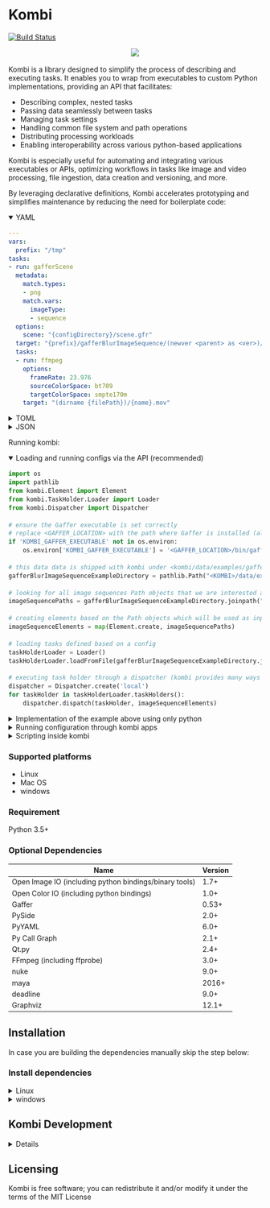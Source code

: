 # Kombi
[![Build Status](https://travis-ci.org/kombiHQ/kombi.svg?branch=master)](https://travis-ci.org/kombiHQ/kombi)

<p align="center">
    <img src="data/ui/icons/kombi.png?v=2" with="512" height="512"/>
</p>

Kombi is a library designed to simplify the process of describing and executing tasks. It enables you to wrap from executables to custom Python implementations, providing an API that facilitates:

- Describing complex, nested tasks
- Passing data seamlessly between tasks
- Managing task settings
- Handling common file system and path operations
- Distributing processing workloads
- Enabling interoperability across various python-based applications

Kombi is especially useful for automating and integrating various executables or APIs, optimizing workflows in tasks like image and video processing, file ingestion, data creation and versioning, and more.

By leveraging declarative definitions, Kombi accelerates prototyping and simplifies maintenance by reducing the need for boilerplate code:

<details open="true"><summary>YAML</summary>
<p>


```yaml
---
vars:
  prefix: "/tmp"
tasks:
- run: gafferScene
  metadata:
    match.types:
    - png
    match.vars:
      imageType:
      - sequence
  options:
    scene: "{configDirectory}/scene.gfr"
  target: "{prefix}/gafferBlurImageSequence/(newver <parent> as <ver>)/{name}_<ver>.(pad {frame} 6).exr"
  tasks:
  - run: ffmpeg
    options:
      frameRate: 23.976
      sourceColorSpace: bt709
      targetColorSpace: smpte170m
    target: "(dirname {filePath})/{name}.mov"
```
</p>
</details>

<details><summary>TOML</summary>
<p>

```toml
[vars]
prefix = "/tmp"

[[tasks]]
run = "gafferScene"
target = "{prefix}/gafferBlurImageSequence/(newver <parent> as <ver>)/{name}_<ver>.(pad {frame} 6).exr"

  [tasks.metadata]
  "match.types" = [
    "png"
  ]

    [tasks.metadata."match.vars"]
    imageType = [
      "sequence"
    ]

  [tasks.options]
  scene = "{configDirectory}/scene.gfr"

  [[tasks.tasks]]
  run = "ffmpeg"
  target = "(dirname {filePath})/{name}.mov"

    [tasks.tasks.options]
    frameRate = 23.976
    sourceColorSpace = "bt709"
    targetColorSpace = "smpte170m"
```
</details>

<details><summary>JSON</summary>
<p>

```json
{
  "vars": {
    "prefix": "/tmp"
  },
  "tasks": [
    {
      "run": "gafferScene",
      "metadata": {
        "match.types": [
          "png"
        ],
        "match.vars": {
          "imageType": [
            "sequence"
          ]
        }
      },
      "options": {
        "scene": "{configDirectory}/scene.gfr"
      },
      "target": "{prefix}/gafferBlurImageSequence/(newver <parent> as <ver>)/{name}_<ver>.(pad {frame} 6).exr",
      "tasks": [
        {
          "run": "ffmpeg",
          "options":{
            "frameRate": 23.976,
            "sourceColorSpace": "bt709",
            "targetColorSpace": "smpte170m"
          },
          "target": "(dirname {filePath})/{name}.mov"
        }
      ]
    }
  ]
}
```
</details>

Running kombi:

<details open="true"><summary>Loading and running configs via the API (recommended)</summary>
<p>

```python
import os
import pathlib
from kombi.Element import Element
from kombi.TaskHolder.Loader import Loader
from kombi.Dispatcher import Dispatcher

# ensure the Gaffer executable is set correctly
# replace <GAFFER_LOCATION> with the path where Gaffer is installed (also, make sure ffmpeg is provided on your PATH)
if 'KOMBI_GAFFER_EXECUTABLE' not in os.environ:
    os.environ['KOMBI_GAFFER_EXECUTABLE'] = '<GAFFER_LOCATION>/bin/gaffer'

# this data data is shipped with kombi under <kombi/data/examples/gafferBlurImageSequence>
gafferBlurImageSequenceExampleDirectory = pathlib.Path("<KOMBI>/data/examples/gafferBlurImageSequence")

# looking for all image sequences Path objects that we are interested as input
imageSequencePaths = gafferBlurImageSequenceExampleDirectory.joinpath("imageSequence").glob("*.png")

# creating elements based on the Path objects which will be used as input for the tasks.
imageSequenceElements = map(Element.create, imageSequencePaths)

# loading tasks defined based on a config
taskHolderLoader = Loader()
taskHolderLoader.loadFromFile(gafferBlurImageSequenceExampleDirectory.joinpath('config.json'))

# executing task holder through a dispatcher (kombi provides many ways to execute it)
dispatcher = Dispatcher.create('local')
for taskHolder in taskHolderLoader.taskHolders():
    dispatcher.dispatch(taskHolder, imageSequenceElements)
```
</details>

<details><summary>Implementation of the example above using only python</summary>
<p>

```python
import os
import pathlib
from kombi.Element import Element
from kombi.Task import Task
from kombi.Template import Template
from kombi.TaskHolder import TaskHolder
from kombi.Dispatcher import Dispatcher

# ensure the Gaffer executable is set correctly by replacing <GAFFER_LOCATION> with the path where
# Gaffer (gafferhq.org) is installed. Also, make sure ffmpeg is provided on your PATH. 
# Otherwise, use the environment KOMBI_FFMPEG_EXECUTABLE to define the location of the ffmpeg executable.
if 'KOMBI_GAFFER_EXECUTABLE' not in os.environ:
    os.environ['KOMBI_GAFFER_EXECUTABLE'] = '<GAFFER_LOCATION>/bin/gaffer'

# define the directory containing the example data for the Gaffer blur image sequence
gafferBlurImageSequenceExampleDirectory = pathlib.Path("<KOMBI>/data/examples/gafferBlurImageSequence")

# retrieve all image sequence paths (PNG files) in the specified directory
imageSequencePaths = gafferBlurImageSequenceExampleDirectory.joinpath("imageSequence").glob("*.png")

# create Element objects for each image sequence path to be used as input for the tasks
imageSequenceElements = map(Element.create, imageSequencePaths)

# create the gaffer scene task
gafferSceneTask = Task.create('gafferScene')
gafferSceneTask.setOption('scene', str(gafferBlurImageSequenceExampleDirectory.joinpath('scene.gfr')))

# setting metadata (in this example we are using metadata to filter out the compatible elements)
gafferSceneTask.setMetadata(
    "match.types",
    ["png"]
)
gafferSceneTask.setMetadata(
    "match.vars.imageType", [
            "sequence"
        ]
    }
)

# create the ffmpeg task with specific options
ffmpegTask = Task.create('ffmpeg')
ffmpegTask.setOption('frameRate', 23.976)
ffmpegTask.setOption('sourceColorSpace', 'bt709')
ffmpegTask.setOption('targetColorSpace', 'smpte170m')

# since we want to define a task that will run after the gaffer scene task is done. We need to create a "Task Holder" object
# that is going to allow us to define the coupling and a few more features.
# We want also to use a template for the data that will be generated by the gaffer scene task. This template uses a built-in
# expression language made for kombi to simplify common operations (inspired by lisp).
gafferSceneTargetTemplate = Template("{prefix}/gafferBlurImageSequence/(newver <parent> as <ver>)/{name}_<ver>.(pad {frame} 6).exr")

# creating the task holder object
taskHolder = TaskHolder(gafferSceneTask, gafferSceneTargetTemplate)

# the prefix variable is not defined by the elements. Therefore, we are injecting the value for that
# (feel free to replace /tmp for another path...)
taskHolder.addVar('prefix', "/tmp")

# now creating the sub task holder that will be called when the parent task holder is done
ffmpegTargetTemplate = Template("(dirname {filePath})/{name}.mov")
taskHolder.addSubTaskHolder(TaskHolder(ffmpegTask, ffmpegTargetTemplate))

# executing task holder through a dispatcher (kombi provides many ways to execute it)
dispatcher = Dispatcher.create('local')
dispatcher.dispatch(taskHolder, imageSequenceElements)
```
</details>

<details><summary>Running configuration through kombi apps</summary>
<p>

Note: replace `<KOMBI>` for the path where kombi is provided

### Running configuration through the command-line (headless):
```bash
<KOMBI>/bin/kombi <KOMBI>/data/examples/gafferBlurImageSequence <KOMBI>/data/examples/gafferBlurImageSequence/imageSequence
```

The stdout output (task reporter) when running in headless mode is structured to facilitate easy parsing with command-line tools:
```
gafferScene		exr		/tmp/gafferBlurImageSequence/v0004/foo_def_abc_bla_001_v0004.000001.exr
gafferScene		exr		/tmp/gafferBlurImageSequence/v0004/foo_def_abc_bla_001_v0004.000002.exr
gafferScene		exr		/tmp/gafferBlurImageSequence/v0004/foo_def_abc_bla_001_v0004.000003.exr
gafferScene		exr		/tmp/gafferBlurImageSequence/v0004/foo_def_abc_bla_001_v0004.000004.exr
gafferScene		exr		/tmp/gafferBlurImageSequence/v0004/foo_def_abc_bla_001_v0004.000005.exr
gafferScene		exr		/tmp/gafferBlurImageSequence/v0004/foo_def_abc_bla_001_v0004.000006.exr
gafferScene		exr		/tmp/gafferBlurImageSequence/v0004/foo_def_abc_bla_001_v0004.000007.exr
gafferScene		exr		/tmp/gafferBlurImageSequence/v0004/foo_def_abc_bla_001_v0004.000008.exr
gafferScene		exr		/tmp/gafferBlurImageSequence/v0004/foo_def_abc_bla_001_v0004.000009.exr
gafferScene		exr		/tmp/gafferBlurImageSequence/v0004/foo_def_abc_bla_001_v0004.000010.exr
gafferScene		exr		/tmp/gafferBlurImageSequence/v0004/foo_def_abc_bla_001_v0004.000011.exr
gafferScene		exr		/tmp/gafferBlurImageSequence/v0004/foo_def_abc_bla_001_v0004.000012.exr
ffmpeg			mov		/tmp/gafferBlurImageSequence/v0004/foo_def_abc_bla_001_v0004.mov
copy			mov		/tmp/gafferBlurImageSequence/v0004/foo_def_abc_bla_001_v0004.mov_copy.mov
```

### Running configuration through the UI (kombiqt) shipped with kombi:

Note: right-click on the image sequence to list the available tasks
```bash
<KOMBI>/bin/kombi-gui <KOMBI>/data/examples/gafferBlurImageSequence <KOMBI>/data/examples/gafferBlurImageSequence/imageSequence
```
<img src="data/doc/kombi-gui-screenshot.gif?v=1"/>

The stdout output (task reporter) when running from the UI is designed to be more user-friendly:
```
gafferScene output (execution 4 seconds):
  - exr(/tmp/gafferBlurImageSequence/v0003/foo_def_abc_bla_001_v0003.000001.exr)
  - exr(/tmp/gafferBlurImageSequence/v0003/foo_def_abc_bla_001_v0003.000002.exr)
  - exr(/tmp/gafferBlurImageSequence/v0003/foo_def_abc_bla_001_v0003.000003.exr)
  - exr(/tmp/gafferBlurImageSequence/v0003/foo_def_abc_bla_001_v0003.000004.exr)
  - exr(/tmp/gafferBlurImageSequence/v0003/foo_def_abc_bla_001_v0003.000005.exr)
  - exr(/tmp/gafferBlurImageSequence/v0003/foo_def_abc_bla_001_v0003.000006.exr)
  - exr(/tmp/gafferBlurImageSequence/v0003/foo_def_abc_bla_001_v0003.000007.exr)
  - exr(/tmp/gafferBlurImageSequence/v0003/foo_def_abc_bla_001_v0003.000008.exr)
  - exr(/tmp/gafferBlurImageSequence/v0003/foo_def_abc_bla_001_v0003.000009.exr)
  - exr(/tmp/gafferBlurImageSequence/v0003/foo_def_abc_bla_001_v0003.000010.exr)
  - exr(/tmp/gafferBlurImageSequence/v0003/foo_def_abc_bla_001_v0003.000011.exr)
  - exr(/tmp/gafferBlurImageSequence/v0003/foo_def_abc_bla_001_v0003.000012.exr)
done
ffmpeg output (execution 0 seconds):
  - mov(/tmp/gafferBlurImageSequence/v0003/foo_def_abc_bla_001_v0003.mov)
done
copy output (execution 0 seconds):
  - mov(/tmp/gafferBlurImageSequence/v0003/foo_def_abc_bla_001_v0003.mov_copy.mov)
done
```
</details>

<details><summary>Scripting inside kombi</summary>
Kombi comes with a built-in script editor, which can be particularly helpful in applications that either lack an integrated script editor or have a very limited one.

Use `<ctrl>` + `<enter>` to run the code. In case there is a selection in place only the selected code will be performed.

Hit the python button to show the script-editor:

<img src="data/doc/kombi-script-editor-button.png?v=1"/>
<br/><br/>

You can adjust the panel size as needed. The color scheme is inspired by [VIM preferences](https://github.com/paulondc/prefs/blob/master/vimNotes.md):

<img src="data/doc/kombi-script-editor.png?v=2"/>


The script editor can interact with the main window through the `mainWindow()`, which is automatically defined for the script editor session for convenience. For instance:
```python
print(mainWindow().elementListWidget().elements())
print(mainWindow().elementListWidget().selectedElements())
```
</details>

### Supported platforms
- Linux
- Mac OS
- windows

### Requirement
Python 3.5+

### Optional Dependencies
Name | Version
--- | ---
Open Image IO (including python bindings/binary tools) | 1.7+
Open Color IO (including python bindings) | 1.0+
Gaffer | 0.53+
PySide | 2.0+
PyYAML | 6.0+
Py Call Graph | 2.1+
Qt.py | 2.4+
FFmpeg (including ffprobe) | 3.0+
nuke | 9.0+
maya | 2016+
deadline | 9.0+
Graphviz | 12.1+

## Installation

In case you are building the dependencies manually skip the step below:

### Install dependencies

<details><summary>Linux</summary>
<p>

#### Ubuntu 18.04 (bionic) and derivatives:
```bash
pip install PySide6
pip install PyYAML
pip install Qt.Py
pip install oiio-static-python
pip install python-call-graph
apt-get install make cmake
apt-get install ffmpeg
apt-get install graphviz
```
</details>

<details><summary>windows</summary>
<p>

- [Cygwin](https://www.cygwin.com)
- [Python 3.6+](https://www.python.org/downloads)
- [FFmpeg](https://ffmpeg.org)
- [Qt.Py](https://pypi.org/project/QtPy)
- [PyYAML](https://pypi.org/project/PyYAML)
- [PySide2](https://pypi.org/project/PySide2)
- [Py Call Graph](https://pypi.org/project/python-call-graph)
- [Open Image IO](https://pypi.org/project/oiio-static-python/) (Unofficial)

</details>

## Kombi Development

<details><summary>Details</summary>
<p>
    
> For windows users please make sure you have the posix tools available on your system. It can be done through [Cygwin](https://www.cygwin.com) (During the installation make sure to select `cmake` and `make` under `Devel` category).

#### Dependencies
Name | Version 
--- | --- 
Pylama | 7.0+

#### Running tests
```bash
cd <SRC_LOCATION>
./runtest
```

#### Running linters
```bash
cd <SRC_LOCATION>
./runlint
```

#### Creating deployment package

```bash
cd <SRC_LOCATION>
python3 package.py
```

For advanced options please use the flag `--help`:
```bash
cd <SRC_LOCATION>
python3 package.py --help
```
</details>

## Licensing
Kombi is free software; you can redistribute it and/or modify it under the terms of the MIT License
